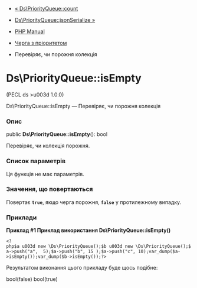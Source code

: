 - [« Ds\PriorityQueue::count](ds-priorityqueue.count.md)
- [Ds\PriorityQueue::jsonSerialize
»](ds-priorityqueue.jsonserialize.md)

- [PHP Manual](index.md)
- [Черга з пріоритетом](class.ds-priorityqueue.md)
- Перевіряє, чи порожня колекція

# Ds\PriorityQueue::isEmpty

(PECL ds \>u003d 1.0.0)

Ds\PriorityQueue::isEmpty — Перевіряє, чи порожня колекція

### Опис

public **Ds\PriorityQueue::isEmpty**(): bool

Перевіряє, чи колекція порожня.

### Список параметрів

Ця функція не має параметрів.

### Значення, що повертаються

Повертає **`true`**, якщо черга порожня, **`false`** у протилежному
випадку.

### Приклади

**Приклад #1 Приклад використання **Ds\PriorityQueue::isEmpty()****

` <?php$a u003d new \Ds\PriorityQueue();$b u003d new \Ds\PriorityQueue();$a->push("a",  5);$a->push("b", 15 );$a->push("c", 10);var_dump($a->isEmpty());var_dump($b->isEmpty());?> `

Результатом виконання цього прикладу буде щось подібне:

bool(false)
bool(true)
